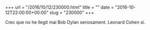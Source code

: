 +++
url = "/2016/10/12/230000.html"
title = ""
date = "2016-10-12T22:00:00+00:00"
slug = "230000"
+++

Crec que no he llegit mai Bob Dylan seriosament. Leonard Cohen sí.

